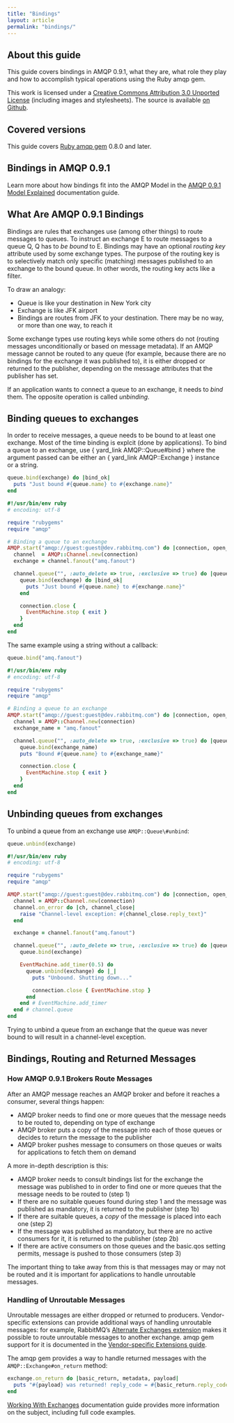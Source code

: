 ```yaml
---
title: "Bindings"
layout: article
permalink: "bindings/"
---
```


About this guide
----------------

This guide covers bindings in AMQP 0.9.1, what they are, what role they
play and how to accomplish typical operations using the Ruby amqp gem.

This work is licensed under a
<a rel="license" href="http://creativecommons.org/licenses/by/3.0/">Creative
Commons Attribution 3.0 Unported License</a> (including images and
stylesheets). The source is available [on
Github](https://github.com/ruby-amqp/rubyamqp.info).

Covered versions
----------------

This guide covers [Ruby amqp gem](http://github.com/ruby-amqp/amqp)
0.8.0 and later.

Bindings in AMQP 0.9.1
----------------------

Learn more about how bindings fit into the AMQP Model in the [AMQP 0.9.1
Model Explained](http://www.rabbitmq.com/tutorials/amqp-concepts.html) documentation
guide.

What Are AMQP 0.9.1 Bindings
----------------------------

Bindings are rules that exchanges use (among other things) to route
messages to queues. To instruct an exchange E to route messages to a
queue Q, Q has to *be bound* to E. Bindings may have an optional
*routing key* attribute used by some exchange types. The purpose of the
routing key is to selectively match only specific (matching) messages
published to an exchange to the bound queue. In other words, the routing
key acts like a filter.

To draw an analogy:

 * Queue is like your destination in New York city
 * Exchange is like JFK airport
 * Bindings are routes from JFK to your destination. There may be no
way, or more than one way, to reach it

Some exchange types use routing keys while some others do not (routing
messages unconditionally or based on message metadata). If an AMQP
message cannot be routed to any queue (for example, because there are no
bindings for the exchange it was published to), it is either dropped or
returned to the publisher, depending on the message attributes that the
publisher has set.

If an application wants to connect a queue to an exchange, it needs to
*bind* them. The opposite operation is called *unbinding*.

Binding queues to exchanges
---------------------------

In order to receive messages, a queue needs to be bound to at least one
exchange. Most of the time binding is explcit (done by applications). To
bind a queue to an exchange, use { yard\_link AMQP::Queue\#bind } where
the argument passed can be either an { yard\_link AMQP::Exchange }
instance or a string.

``` ruby
queue.bind(exchange) do |bind_ok|
  puts "Just bound #{queue.name} to #{exchange.name}"
end
```

``` ruby
#!/usr/bin/env ruby
# encoding: utf-8

require "rubygems"
require "amqp"

# Binding a queue to an exchange
AMQP.start("amqp://guest:guest@dev.rabbitmq.com") do |connection, open_ok|
  channel  = AMQP::Channel.new(connection)
  exchange = channel.fanout("amq.fanout")

  channel.queue("", :auto_delete => true, :exclusive => true) do |queue, declare_ok|
    queue.bind(exchange) do |bind_ok|
      puts "Just bound #{queue.name} to #{exchange.name}"
    end

    connection.close {
      EventMachine.stop { exit }
    }
  end
end
```
The same example using a string without a callback:

``` ruby
queue.bind("amq.fanout")
```

``` ruby
#!/usr/bin/env ruby
# encoding: utf-8

require "rubygems"
require "amqp"

# Binding a queue to an exchange
AMQP.start("amqp://guest:guest@dev.rabbitmq.com") do |connection, open_ok|
  channel = AMQP::Channel.new(connection)
  exchange_name = "amq.fanout"

  channel.queue("", :auto_delete => true, :exclusive => true) do |queue, declare_ok|
    queue.bind(exchange_name)
    puts "Bound #{queue.name} to #{exchange_name}"

    connection.close {
      EventMachine.stop { exit }
    }
  end
end
```

Unbinding queues from exchanges
-------------------------------

To unbind a queue from an exchange use
`AMQP::Queue\#unbind`:

``` ruby
queue.unbind(exchange)
```

``` ruby
#!/usr/bin/env ruby
# encoding: utf-8

require "rubygems"
require "amqp"

AMQP.start("amqp://guest:guest@dev.rabbitmq.com") do |connection, open_ok|
  channel = AMQP::Channel.new(connection)
  channel.on_error do |ch, channel_close|
    raise "Channel-level exception: #{channel_close.reply_text}"
  end

  exchange = channel.fanout("amq.fanout")

  channel.queue("", :auto_delete => true, :exclusive => true) do |queue, declare_ok|
    queue.bind(exchange)

    EventMachine.add_timer(0.5) do
      queue.unbind(exchange) do |_|
        puts "Unbound. Shutting down..."

        connection.close { EventMachine.stop }
      end
    end # EventMachine.add_timer
  end # channel.queue
end
```

<span class="note">Trying to unbind a queue from an exchange that the
queue was never bound to will result in a channel-level
exception.</span>

Bindings, Routing and Returned Messages
---------------------------------------

### How AMQP 0.9.1 Brokers Route Messages

After an AMQP message reaches an AMQP broker and before it reaches a
consumer, several things happen:

 * AMQP broker needs to find one or more queues that the message needs
to be routed to, depending on type of exchange
  * AMQP broker puts a copy of the message into each of those queues or
decides to return the message to the publisher
  * AMQP broker pushes message to consumers on those queues or waits for
applications to fetch them on demand

A more in-depth description is this:

 * AMQP broker needs to consult bindings list for the exchange the
message was published to in order to find one or more queues that the
message needs to be routed to (step 1)
 * If there are no suitable queues found during step 1 and the message
was published as mandatory, it is returned to the publisher (step 1b)
 * If there are suitable queues, a *copy* of the message is placed into
each one (step 2)
 * If the message was published as mandatory, but there are no active
consumers for it, it is returned to the publisher (step 2b)
 * If there are active consumers on those queues and the basic.qos
setting permits, message is pushed to those consumers (step 3)

The important thing to take away from this is that messages may or may
not be routed and it is important for applications to handle unroutable
messages.

### Handling of Unroutable Messages

Unroutable messages are either dropped or returned to producers.
Vendor-specific extensions can provide additional ways of handling
unroutable messages: for example, RabbitMQ’s [Alternate Exchanges
extension](http://www.rabbitmq.com/ae.html) makes it possible to route
unroutable messages to another exchange. amqp gem support for it is
documented in the [Vendor-specific Extensions
guide](/articles/broker_specific_extensions/).

The amqp gem provides a way to handle returned messages with the
`AMQP::Exchange#on_return` method:

``` ruby
exchange.on_return do |basic_return, metadata, payload|
  puts "#{payload} was returned! reply_code = #{basic_return.reply_code}, reply_text = #{basic_return.reply_text}"
end
```

[Working With Exchanges](/articles/working_with_exchanges/)
documentation guide provides more information on the subject, including
full code examples.
